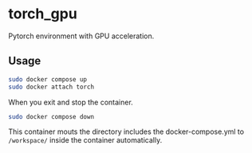 # torch_gpu
Pytorch environment with GPU acceleration.

## Usage
```sh
sudo docker compose up
sudo docker attach torch
```

When you exit and stop the container.
```sh
sudo docker compose down
```

This container mouts the directory includes the docker-compose.yml to `/workspace/` inside the container automatically.

